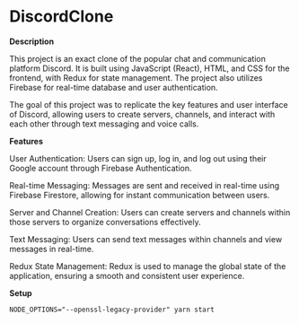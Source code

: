 # DiscordClone

**Description** 
    
This project is an exact clone of the popular chat and communication platform Discord. It is built using JavaScript (React), HTML, and CSS for the frontend, with Redux for state management. The project also utilizes Firebase for real-time database and user authentication.

The goal of this project was to replicate the key features and user interface of Discord, allowing users to create servers, channels, and interact with each other through text messaging and voice calls.



**Features**     
    
User Authentication: Users can sign up, log in, and log out using their Google account through Firebase Authentication.

Real-time Messaging: Messages are sent and received in real-time using Firebase Firestore, allowing for instant communication between users.

Server and Channel Creation: Users can create servers and channels within those servers to organize conversations effectively.

Text Messaging: Users can send text messages within channels and view messages in real-time.

Redux State Management: Redux is used to manage the global state of the application, ensuring a smooth and consistent user experience.

**Setup**
    

```markdown
NODE_OPTIONS="--openssl-legacy-provider" yarn start

